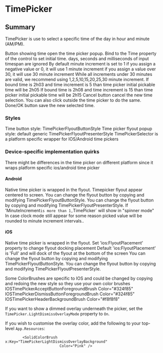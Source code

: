 # TimePicker

## Summary

TimePicker is use to select a specific time of the day in hour and minute (AM/PM).

Button showing time open the time picker popup. 
Bind to the Time property of the control to set initial time.
days, seconds and milliseconds of input timespan are ignored
By default minute increment is set to 1
if you assign a negative value or 0, it will use 1 minute increment
if you assign a value over 30, it will use 30 minute increment
While all increments under 30 minutes are valid, we recommend using 1,2,5,10,15,20,25,30 minute increment.
If bound time is 2h03 and time increment is 5 than time picker initial pickable time will be 2h05 
If bound time is 2h08 and time increment is 15 than time picker initial pickable time will be 2h15 
Cancel button cancel the new time selection. You can also click outside the time picker to do the same.
Done/OK button save the new selected time. 

### Styles
Time button style: TimePickerFlyoutButtonStyle
Time picker flyout popup style: default generic TimePickerFlyoutPresenterStyle
TimePickerSelector is a platform specific wrapper for IOS/Android time pickers

### Device-specific implementation quirks

There might be differences in the time picker on different platform since it wraps platform specific ios/android time picker

#### Android

Native time picker is wrapped in the flyout.
Timepicker flyout appear centered to screen.
You can change the flyout button by copying and modifying TimePickerFlyoutButtonStyle.
You can change the flyout button by copying and modifying TimePickerFlyoutPresenterStyle.
If 'MinuteIncrement` is more than 1, `TimePicker` will show in "spinner mode"
In case clock mode still appear for some reason picked value will be rounded to minute increment intervals..

#### iOS
Native time picker is wrapped in the flyout.
Set 'ios:FlyoutPlacement' property to change flyout docking placement
Default 'ios:FlyoutPlacement' is 'Full' and will dock of the flyout at the bottom of the screen
You can change the flyout button by copying and modifying TimePickerFlyoutButtonStyle.
You can change the flyout button by copying and modifying TimePickerFlyoutPresenterStyle.

Some ColorBrushes are specific to IOS and could be changed by copying and redoing the new style so they use your own color brushes  
 IOSTimePickerAcceptButtonForegroundBrush  Color="#324f85"
 IOSTimePickerDismissButtonForegroundBrush  Color="#324f85"
 IOSTimePickerHeaderBackgroundBrush  Color="#f8f8f8" 

If you want to show a dimmed overlay underneath the picker, set the `TimePicker.LightDismissOverlayMode` property to `On`.

If you wish to customise the overlay color, add the following to your top-level `App.Resources`:
```xaml
		<SolidColorBrush x:Key="TimePickerLightDismissOverlayBackground"
						 Color="Pink" />
```